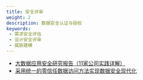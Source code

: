 ```yaml
---
title: 安全评审
weight: 2
description: 数据安全认证与授权
keywords:
 - 需求安全评估
 - 设计安全评审
 - 威胁建模
---
```



- [大数据应用安全研究报告（11家公司实践详解）](http://www.cbdio.com/BigData/2017-05/15/content_5519040.htm)
- [采用统一的零信任数据访问方法实现数据安全现代化](http://www.anquan419.com/news/18/1562.html)

